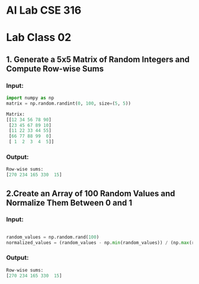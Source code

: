 # AI Lab CSE 316
# Lab Class 02
## **1. Generate a 5x5 Matrix of Random Integers and Compute Row-wise Sums**

### **Input:**
```python
import numpy as np
matrix = np.random.randint(0, 100, size=(5, 5))

Matrix:
[[12 34 56 78 90]
 [23 45 67 89 10]
 [11 22 33 44 55]
 [66 77 88 99  0]
 [ 1  2  3  4  5]]

```
### **Output:**
```python
Row-wise sums:
[270 234 165 330  15]
```




## **2.Create an Array of 100 Random Values and Normalize Them Between 0 and 1**
### **Input:**

```python

random_values = np.random.rand(100)
normalized_values = (random_values - np.min(random_values)) / (np.max(random_values) - np.min(random_values))
```

### **Output:**
```python
Row-wise sums:
[270 234 165 330  15]
```
